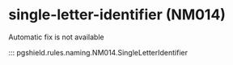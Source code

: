 # single-letter-identifier (NM014)

Automatic fix is not available

::: pgshield.rules.naming.NM014.SingleLetterIdentifier

